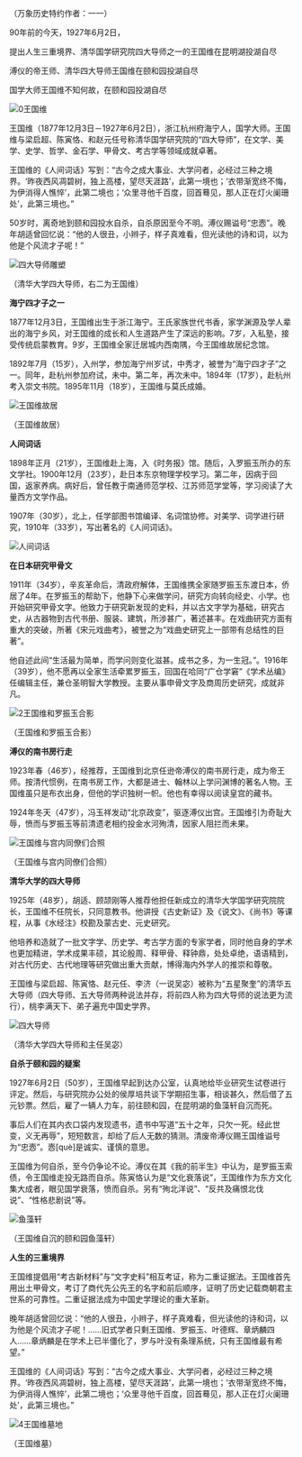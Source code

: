 （万象历史特约作者：一一）

90年前的今天，1927年6月2日，

提出人生三重境界、清华国学研究院四大导师之一的王国维在昆明湖投湖自尽

溥仪的帝王师、清华四大导师王国维在颐和园投湖自尽

国学大师王国维不知何故，在颐和园投湖自尽

![0王国维](0王国维.jpg)

王国维（1877年12月3日－1927年6月2日），浙江杭州府海宁人，国学大师。王国维与梁启超、陈寅恪、和赵元任号称清华国学研究院的“四大导师”，在文学、美学、史学、哲学、金石学、甲骨文、考古学等领域成就卓著。

王国维的《人间词话》写到：“古今之成大事业、大学问者，必经过三种之境界。‘昨夜西风凋碧树，独上高楼，望尽天涯路’，此第一境也；‘衣带渐宽终不悔，为伊消得人憔悴’，此第二境也；‘众里寻他千百度，回首蓦见，那人正在灯火阑珊处’，此第三境也。”

50岁时，离奇地到颐和园投水自杀，自杀原因至今不明。溥仪赐谥号“忠悫”。晚年胡适曾回忆说：“他的人很丑，小辫子，样子真难看，但光读他的诗和词，以为他是个风流才子呢！”

![四大导师雕塑](四大导师雕塑.jpg)

（清华大学四大导师，右二为王国维）

**海宁四才子之一**

1877年12月3日，王国维出生于浙江海宁。王氏家族世代书香，家学渊源及学人辈出的海宁乡风，对王国维的成长和人生道路产生了深远的影响。7岁，入私塾，接受传统启蒙教育。9岁，王国维全家迁居城内西南隅，今王国维故居纪念馆。

1892年7月（15岁），入州学，参加海宁州岁试，中秀才，被誉为“海宁四才子”之一。同年，赴杭州参加府试，未中。第二年，再次未中。1894年（17岁），赴杭州考入崇文书院。1895年11月（18岁），王国维与莫氏成婚。

![王国维故居](王国维故居.jpg)

（王国维故居）

**人间词话**

1898年正月（21岁），王国维赴上海，入《时务报》馆。随后，入罗振玉所办的东文学社。1900年12月（23岁），赴日本东京物理学校学习。第二年，因病于回国，返家养病。病好后，曾任教于南通师范学校、江苏师范学堂等，学习阅读了大量西方文学作品。

1907年（30岁），北上，任学部图书馆编译、名词馆协修。对美学、词学进行研究，1910年（33岁），写出著名的《人间词话》。

![人间词话](人间词话.jpg)

**在日本研究甲骨文**

1911年（34岁），辛亥革命后，清政府解体，王国维携全家随罗振玉东渡日本，侨居了4年。在罗振玉的帮助下，他静下心来做学问，研究方向转向经史、小学。也开始研究甲骨文字。他致力于研究新发现的史料，并以古文字学为基础，研究古史，从古器物到古代书册、服装、建筑，所涉甚广，著述甚丰。在戏曲研究方面有重大的突破，所著《宋元戏曲考》，被誉之为“戏曲史研究上一部带有总结性的巨著”。

他自述此间“生活最为简单，而学问则变化滋甚。成书之多，为一生冠。”。1916年（39岁），他不愿再以全家生活牵累罗振玉，回国在哈同“广仓学窘”《学术丛编》任编辑主任，兼仓圣明智大学教授。主要从事申骨文字及商周历史研究，成就非凡。

![2王国维和罗振玉合影](2王国维和罗振玉合影.jpg)

（王国维和罗振玉合影）

**溥仪的南书房行走**

1923年春（46岁），经推荐，王国维到北京任逊帝溥仪的南书房行走，成为帝王师。按清代惯例，在南书房工作，大都是进士、翰林以上学问渊博的著名人物。王国维虽只是布衣出身，但他的学识独树一帜。他也有幸得以阅读皇宫的藏书。

1924年冬天（47岁），冯玉祥发动“北京政变”，驱逐溥仪出宫。王国维引为奇耻大辱，愤而与罗振玉等前清遗老相约投金水河殉清，因家人阻拦而未果。

![王国维与宫内同僚们合照](王国维与宫内同僚们合照.png)

（王国维与宫内同僚们合照）

**清华大学的四大导师**

1925年（48岁），胡适、顾颉刚等人推荐他担任新成立的清华大学国学研究院院长，王国维不任院长，只同意教书。他讲授《古史新证》及《说文》、《尚书》等课程，从事《水经注》校勘及蒙古史、元史研究。

他培养和造就了一批文字学、历史学、考古学方面的专家学者，同时他自身的学术也更加精进，学术成果丰硕，其论殷周、释甲骨、释钟鼎，处处卓绝，语语精到，对古代历史、古代地理等研究做出重大贡献，博得海内外学人的推崇和尊敬。

王国维与梁启超、陈寅恪、赵元任、李济（一说吴宓）被称为“五星聚奎”的清华五大导师（四大导师、五大导师两种说法并存，将前四人称为四大导师的说法更为流行），桃李满天下、弟子遍充中国史学界。

![四大导师](四大导师.jpg)

（清华大学四大导师和主任吴宓）

**自杀于颐和园的疑案**

1927年6月2日（50岁），王国维早起到达办公室，认真地给毕业研究生试卷进行评定。然后，与研究院办公处的侯厚培共谈下学期招生事，相谈甚久，然后借了五元钞票。然后，雇了一辆人力车，前往颐和园，在昆明湖的鱼藻轩自沉而死。

事后人们在其内衣口袋内发现遗书，遗书中写道“五十之年，只欠一死。经此世变，义无再辱”，短短数言，却给了后人无数的猜测。清废帝溥仪赐王国维谥号为“忠悫”。悫[què]是诚实、谨慎的意思。

王国维为何自杀，至今仍争论不论。溥仪在其《我的前半生》中认为，是罗振玉索债，令王国维走投无路而自杀。陈寅恪认为是“文化衰落说”，王国维作为东方文化集大成者，眼见国学衰落，愤而自杀。另有“殉北洋说”、“反共及痛恨北伐说”、“性格悲剧说”等。

![鱼藻轩](鱼藻轩.jpeg)

（王国维自沉的颐和园鱼藻轩）

**人生的三重境界**

王国维提倡用“考古新材料”与“文字史料”相互考证，称为二重证据法。王国维首先用出土甲骨文，考订了商代先公先王的名字和前后顺序，证明了历史记载商朝君主世系的可靠性。二重证据法成为中国史学理论的重大革新。

晚年胡适曾回忆说：“他的人很丑，小辫子，样子真难看，但光读他的诗和词，以为他是个风流才子呢！……旧式学者只剩王国维、罗振玉、叶德辉、章炳麟四人……章炳麟是在学术上已半僵化了，罗与叶没有条理系统，只有王国维最有希望。”

王国维的《人间词话》写到：“古今之成大事业、大学问者，必经过三种之境界。‘昨夜西风凋碧树，独上高楼，望尽天涯路’，此第一境也；‘衣带渐宽终不悔，为伊消得人憔悴’，此第二境也；‘众里寻他千百度，回首蓦见，那人正在灯火阑珊处’，此第三境也。”

![4王国维墓地](4王国维墓地.jpg)

（王国维墓）